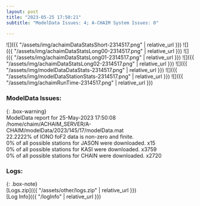 ```yaml
---
layout: post
title: "2023-05-25 17:50:21"
subtitle: "ModelData Issues: 4; A-CHAIM System Issues: 0"

---
```


![]({{ "/assets/img/achaimDataStatsShort-2314517.png" | relative_url }})
![]({{ "/assets/img/achaimDataStatsLong00-2314517.png" | relative_url }})
![]({{ "/assets/img/achaimDataStatsLong01-2314517.png" | relative_url }})
![]({{ "/assets/img/achaimDataStatsLong02-2314517.png" | relative_url }})
![]({{ "/assets/img/modelDataDataStats-2314517.png" | relative_url }})
![]({{ "/assets/img/modelDataStationStats-2314517.png" | relative_url }})
![]({{ "/assets/img/achaimRunTime-2314517.png" | relative_url }})


### ModelData Issues:  
  
{: .box-warning}  
 ModelData report for 25-May-2023 17:50:08   
 /home/chaim/ACHAIM_SERVER/A-CHAIM/modelData/2023/145/17/modelData.mat   
 22.2222% of IONO foF2 data is non-zero and finite.   
 0% of all possible stations for JASON were downloaded. x15   
 0% of all possible stations for KASI were downloaded. x3759   
 0% of all possible stations for CHAIN were downloaded. x2720   
  


### Logs:  
  
{: .box-note}  
[Logs.zip]({{ "/assets/other/logs.zip" | relative_url }})  
[Log Info]({{ "/logInfo" | relative_url }})  
